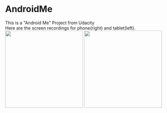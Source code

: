 # AndroidMe
This is a "Android Me" Project from Udacity
<br>
Here are the screen recordings for phone(right) and tablet(left). 
<br>
<img src="ScreenRecordings/Android_Me_Phone.gif" width="250"> 
<img src="ScreenRecordings/Android_Me_Tablet.gif" width="250"> 
